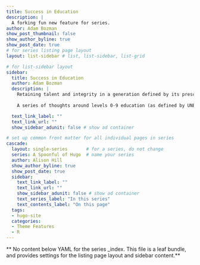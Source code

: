 ```yaml
---
title: Success in Education
description: |
  A forking fun new feature for series.
author: Adam Bozman
show_post_thumbnail: false
show_author_byline: true
show_post_date: true
# for series listing page layout
layout: list-sidebar # list, list-sidebar, list-grid

# for list-sidebar layout
sidebar: 
  title: Success in Education
  author: Adam Bozman
  description: |
    Retaining talent and integrity in a generation defined by its prescription for change.
    
    A series of thoughts around levels 0-9 education (as defined by UNESCO and the International Standard Classification of Education [ISCED](http://uis.unesco.org/en/topic/international-standard-classification-education-isced)) within the United States.  

  text_link_label: ""
  text_link_url: ""
  show_sidebar_adunit: false # show ad container

# set up common front matter for all individual pages in series
cascade:
  layout: single-series       # for a series, do not change
  series: A Spoonful of Hugo  # name your series
  author: Alison Hill
  show_author_byline: true
  show_post_date: true
  sidebar:
    text_link_label: ""
    text_link_url: ""
    show_sidebar_adunit: false # show ad container
    text_series_label: "In this series" 
    text_contents_label: "On this page" 
  tags:
  - hugo-site
  categories:
  - Theme Features
  - R
---
```


** No content below YAML for the series _index. This file is a leaf bundle, and provides settings for the listing page layout and sidebar content.**
